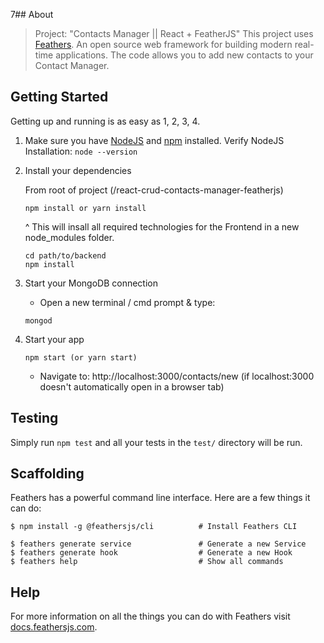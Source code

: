 7## About


> Project: "Contacts Manager || React + FeatherJS"
> This project uses [Feathers](http://feathersjs.com). An open source web framework for building modern real-time applications.
> The code allows you to add new contacts to your Contact Manager.

## Getting Started

Getting up and running is as easy as 1, 2, 3, 4.

1. Make sure you have [NodeJS](https://nodejs.org/) and [npm](https://www.npmjs.com/) installed.
    Verify NodeJS Installation: ``` node --version ```

2. Install your dependencies

    From root of project (/react-crud-contacts-manager-featherjs)

    ``` 
    npm install or yarn install 
    
    ```
    ^ This will insall all required technologies for the Frontend in a new node_modules folder.

    ```
    cd path/to/backend
    npm install
    ```

3. Start your MongoDB connection
   - Open a new terminal / cmd prompt & type:

    ```
    mongod
    ```

4. Start your app
  
    ```
    npm start (or yarn start)
    ```
    - Navigate to: http://localhost:3000/contacts/new   (if localhost:3000 doesn't automatically open in a browser tab)



## Testing

Simply run `npm test` and all your tests in the `test/` directory will be run.

## Scaffolding

Feathers has a powerful command line interface. Here are a few things it can do:

```
$ npm install -g @feathersjs/cli          # Install Feathers CLI

$ feathers generate service               # Generate a new Service
$ feathers generate hook                  # Generate a new Hook
$ feathers help                           # Show all commands
```

## Help

For more information on all the things you can do with Feathers visit [docs.feathersjs.com](http://docs.feathersjs.com).
